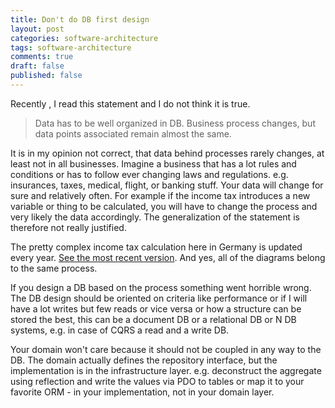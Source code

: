 ```yaml
---
title: Don't do DB first design
layout: post
categories: software-architecture
tags: software-architecture
comments: true
draft: false
published: false
---
```


Recently , I read this statement and I do not think it is true.

> Data has to be well organized in DB. Business process changes, but data points associated remain almost the same.

It is in my opinion not correct, that data behind processes rarely changes, at least not in all businesses. Imagine a business that has a lot rules and conditions or has to follow ever changing laws and regulations. e.g. insurances, taxes, medical, flight, or banking stuff. Your data will change for sure and relatively often. For example if the income tax introduces a new variable or thing to be calculated, you will have to change the process and very likely the data accordingly. The generalization of the statement is therefore not really justified.

The pretty complex income tax calculation here in Germany is updated every year. [See the most recent version](https://www.bundesfinanzministerium.de/Content/DE/Downloads/Steuern/Steuerarten/Lohnsteuer/Programmablaufplan/2024-01-29-PAP-2024-Enwurf.pdf). And yes, all of the diagrams belong to the same process.

If you design a DB based on the process something went horrible wrong. The DB design should be oriented on criteria like performance or if I will have a lot writes but few reads or vice versa or how a structure can be stored the best, this can be a document DB or a relational DB or N DB systems, e.g. in case of CQRS a read and a write DB.

Your domain won't care because it should not be coupled in any way to the DB. The domain actually defines the repository interface, but the implementation is in the infrastructure layer. e.g. deconstruct the aggregate using reflection and write the values via PDO to tables or map it to your favorite ORM - in your implementation, not in your domain layer.
